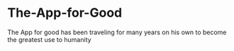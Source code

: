 # The-App-for-Good
The App for good has been traveling for many years on his own to become the greatest use to humanity
